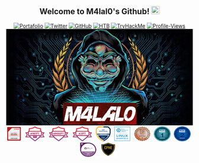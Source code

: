 <h2 align="center">
  Welcome to M4lal0's Github!
 <img src="https://media.giphy.com/media/27UtynCENEhLgiAmik/giphy.gif" width="22" height="22">
</h2>

<p align="center">
<a href="https://m4lal0.github.io"><img title="Portafolio" src="https://img.shields.io/badge/-Portfolio-red?style=for-the-badge&logo=hackster&logoColor=white&link=https://m4lal0.github.io"></a>
<a href="https://twitter.com/m4lal0"><img title="Twitter" src="https://img.shields.io/badge/-Twitter-blue?style=for-the-badge&logo=twitter&logoColor=white&link=https://twitter.com/m4lal0"></a>
<a href="https://github.com/m4lal0"><img title="GitHub" src="https://img.shields.io/badge/-Github-black?style=for-the-badge&logo=github&logoColor=white&link=https://github.com/m4lal0"></a>
<a href="https://hackthebox.eu/profile/337020"><img title="HTB" src="https://img.shields.io/badge/-HackTheBox-black?style=for-the-badge&logo=hack-the-box&logoColor=lightgreen&link=https://hackthebox.eu/profile/337020"></a>
<a href="https://tryhackme.com/p/M4lal0"><img title="TryHackMe" src="https://img.shields.io/badge/-TryHackMe-gray?style=for-the-badge&logo=tryhackme&logoColor=white&link=https://tryhackme.com/p/M4lal0"></a>
<a href="https://komarev.com/ghpvc/?username=m4lal0"><img title="Profile-Views" src="https://komarev.com/ghpvc/?username=m4lal0&color=yellowgreen&style=for-the-badge"></a>
<img src="https://github.com/m4lal0/m4lal0/raw/master/images/m4lal0.jpg"
	alt="m4lal0"
	width="1000"
	style="float: center; margin-right: 5px;" />
<img src="./images/CEHPRACTICAL.png"
	alt="CEH"
	width="40"
	height="40"
	style="float: center; margin-right: 5px;" />
<img src="./images/eWPTv1.png"
	alt="eWPT"
	width="55"
	height="40"
	style="float: center; margin-right: 5px;" />
<img src="./images/eMAPT.png"
	alt="eMAPT"
	width="55"
	height="40"
	style="float: center; margin-right: 5px;" />
<img src="./images/eJPT.png"
	alt="eJPT"
	width="55"
	height="40"
	style="float: center; margin-right: 5px;" />
<img src="./images/EthicalHackingFoundation.png"
	alt="EthicalHackingFoundation"
	width="40"
	height="40"
	style="float: center; margin-right: 5px;" />
<img src="./images/LPI-Essentials.png"
	alt="LPI-Essentials"
	width="45"
	height="40"
	style="float: center; margin-right: 5px;" />
<img src="./images/PCEP.png"
	alt="PCEP"
	width="45"
	height="40"
	style="float: center; margin-right: 5px;" />
<img src="./images/NSE1.png"
	alt="NSE1"
	width="45"
	height="40"
	style="float: center; margin-right: 5px;" />
<img src="./images/NS2.png"
	alt="NSE2"
	width="45"
	height="40"
	style="float: center; margin-right: 5px;" />
<img src="./images/ITILv4.png"
	alt="ITILv4"
	width="45"
	height="40"
	style="float: center; margin-right: 2px;" />
<img src="./images/CPHE.png"
	alt="CPHE"
	width=50"
	height="40"
	style="float: center; margin-right: 5px;" />
</p>